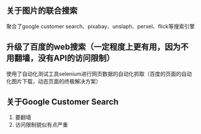 ## 关于图片的联合搜索

聚合了google customer search、pixabay、unslaph、perxel、flick等搜索引擎

## 升级了百度的web搜索（一定程度上更有用，因为不用翻墙，没有API的访问限制）

使用了自动化测试工具selenium进行网页数据的自动化抓取（百度的页面的自动化图片下载，动态页面的终极解决方案）

## 关于Google Customer Search

1. 要翻墙
2. 访问限制貌似有点严重

